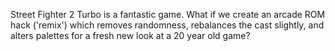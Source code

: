Street Fighter 2 Turbo is a fantastic game. What if we create an arcade ROM hack ('remix') which removes randomness, rebalances the cast slightly, and alters palettes for a fresh new look at a 20 year old game?